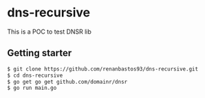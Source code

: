 # dns-recursive
This is a POC to test DNSR lib


## Getting starter

```bash
$ git clone https://github.com/renanbastos93/dns-recursive.git
$ cd dns-recursive
$ go get go get github.com/domainr/dnsr
$ go run main.go
```
